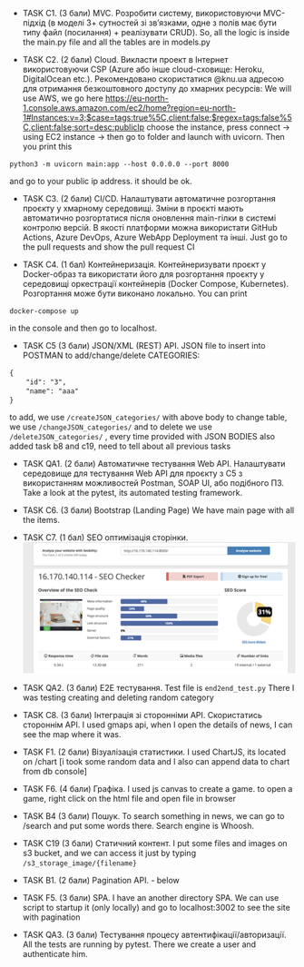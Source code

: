 - TASK С1. (3 бали) MVC. Розробити систему, використовуючи MVC-підхід (в моделі 3+ сутностей зі зв’язками, одне з полів має бути типу файл (посилання) + реалізувати CRUD).
So, all the logic is inside the main.py file and all the tables are in models.py

- TASK С2. (2 бали) Cloud. Викласти проект в Інтернет використовуючи CSP (Azure або інше cloud-сховище: Heroku, DigitalOcean etc.). Рекомендовано скористатися @knu.ua адресою для отримання безкоштовного доступу до хмарних ресурсів:
We will use AWS, we go here 
https://eu-north-1.console.aws.amazon.com/ec2/home?region=eu-north-1#Instances:v=3;$case=tags:true%5C,client:false;$regex=tags:false%5C,client:false;sort=desc:publicIp
choose the instance, press connect -> using EC2 instance -> then go to folder and launch with uvicorn.
Then you print this
```
python3 -m uvicorn main:app --host 0.0.0.0 --port 8000
```
and go to your public ip address. it should be ok.

- TASK C3. (2 бали) CI/CD. Налаштувати автоматичне розгортання проєкту у хмарному середовищі. Зміни в проєкті мають автоматично розгортатися після оновлення main-гілки в системі контролю версій. В якості платформи можна використати GitHub Actions, Azure DevOps, Azure WebApp Deployment та інші.
Just go to the pull requests and show the pull request CI

- TASK С4. (1 бал) Контейнеризація. Контейнеризувати проєкт у Docker-образ та використати його для розгортання проєкту у середовищі оркестрації контейнерів (Docker Compose, Kubernetes). Розгортання може бути виконано локально.
You can print 
```
docker-compose up
```
in the console and then go to localhost.

- TASK C5 (3 бали) JSON/XML (REST) API.
JSON file to insert into POSTMAN to add/change/delete CATEGORIES:
```
{
    "id": "3",
    "name": "aaa"
}
```
to add, we use `/createJSON_categories/` with above body
to change table, we use `/changeJSON_categories/`
and to delete we use `/deleteJSON_categories/` , every time provided with JSON BODIES
also added task b8 and c19, need to tell about all previous tasks

- TASK QA1. (2 бали) Автоматичне тестування Web API. Налаштувати середовище для тестування Web API для проєкту з C5 з використанням можливостей Postman, SOAP UI, або подібного ПЗ.
Take a look at the pytest, its automated testing framework.

- TASK C6. (3 бали) Bootstrap (Landing Page)
We have main page with all the items.

- TASK С7. (1 бал) SEO оптимізація сторінки.
![this is the seo result on my site](/templates/static/img/Seo_result.png)

- TASK QA2. (3 бали) E2E тестування.
Test file is `end2end_test.py` There I was testing creating and deleting random category

- TASK C8. (3 бали) Інтеграція зі сторонніми API. Скористатись стороннім API. 
I used gmaps api, when I open the details of news, I can see the map where it was.

- TASK F1. (2 бали) Візуалізація статистики.
I used ChartJS, its located on /chart [i took some random data and I also can append data to chart from db console]

- TASK F6. (4 бали) Графіка. 
I used js canvas to create a game. to open a game, right click on the html file and open file in browser

- TASK B4 (3 бали) Пошук.
To search something in news, we can go to /search and put some words there. Search engine is Whoosh.

- TASK C19 (3 бали) Статичний контент.
I put some files and images on s3 bucket, and we can access it just by typing `/s3_storage_image/{filename}`

- TASK B1. (2 бали) Pagination API. - below

- TASK F5. (3 бали) SPA.
I have an another directory SPA. We can use script to startup it (only locally) and go to localhost:3002 to see the site with pagination

- TASK QA3. (3 бали) Тестування процесу автентифікації/авторизації.
All the tests are running by pytest. There we create a user and authenticate him.